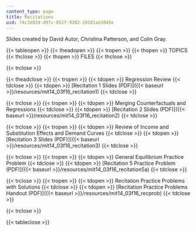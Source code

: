 ```yaml
---
content_type: page
title: Recitations
uid: 74c3d92d-d97c-052f-9202-28181ad3045e
---
```


Slides created by David Autor, Christina Patterson, and Colin Gray.

{{< tableopen >}}
{{< theadopen >}}
{{< tropen >}}
{{< thopen >}}
TOPICS
{{< thclose >}}
{{< thopen >}}
FILES
{{< thclose >}}

{{< trclose >}}

{{< theadclose >}}
{{< tropen >}}
{{< tdopen >}}
Regression Review
{{< tdclose >}}
{{< tdopen >}}
[Recitation 1 Slides (PDF)]({{< baseurl >}}/resources/mit14_03f16_recitation1)
{{< tdclose >}}

{{< trclose >}}
{{< tropen >}}
{{< tdopen >}}
Merging Counterfactuals and Regressions
{{< tdclose >}}
{{< tdopen >}}
[Recitation 2 Slides (PDF)]({{< baseurl >}}/resources/mit14_03f16_recitation2)
{{< tdclose >}}

{{< trclose >}}
{{< tropen >}}
{{< tdopen >}}
Review of Income and Substitution Effects and Demand Curves
{{< tdclose >}}
{{< tdopen >}}
[Recitation 3 Slides (PDF)]({{< baseurl >}}/resources/mit14_03f16_recitation3)
{{< tdclose >}}

{{< trclose >}}
{{< tropen >}}
{{< tdopen >}}
General Equilibrium Practice Problem
{{< tdclose >}}
{{< tdopen >}}
[Recitation 5 Practice Problem (PDF)]({{< baseurl >}}/resources/mit14_03f16_recitation5a)
{{< tdclose >}}

{{< trclose >}}
{{< tropen >}}
{{< tdopen >}}
Recitation Practice Problems with Solutions
{{< tdclose >}}
{{< tdopen >}}
[Recitation Practice Problems Handout (PDF)]({{< baseurl >}}/resources/mit14_03f16_recprob)
{{< tdclose >}}

{{< trclose >}}

{{< tableclose >}}